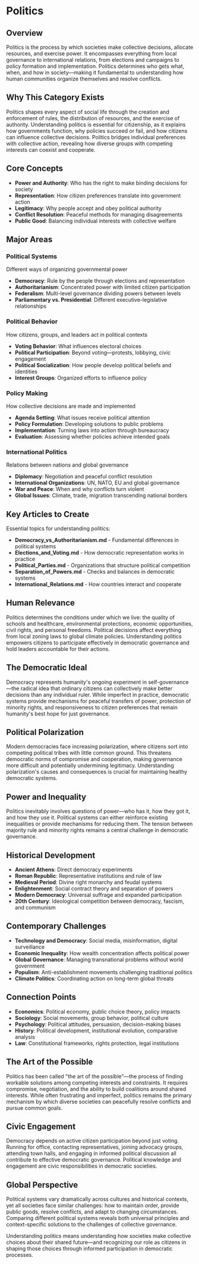# Politics

## Overview
Politics is the process by which societies make collective decisions, allocate resources, and exercise power. It encompasses everything from local governance to international relations, from elections and campaigns to policy formation and implementation. Politics determines who gets what, when, and how in society—making it fundamental to understanding how human communities organize themselves and resolve conflicts.

## Why This Category Exists
Politics shapes every aspect of social life through the creation and enforcement of rules, the distribution of resources, and the exercise of authority. Understanding politics is essential for citizenship, as it explains how governments function, why policies succeed or fail, and how citizens can influence collective decisions. Politics bridges individual preferences with collective action, revealing how diverse groups with competing interests can coexist and cooperate.

## Core Concepts
- **Power and Authority**: Who has the right to make binding decisions for society
- **Representation**: How citizen preferences translate into government action
- **Legitimacy**: Why people accept and obey political authority
- **Conflict Resolution**: Peaceful methods for managing disagreements
- **Public Good**: Balancing individual interests with collective welfare

## Major Areas

### Political Systems
Different ways of organizing governmental power
- **Democracy**: Rule by the people through elections and representation
- **Authoritarianism**: Concentrated power with limited citizen participation
- **Federalism**: Multi-level governance dividing powers between levels
- **Parliamentary vs. Presidential**: Different executive-legislative relationships

### Political Behavior
How citizens, groups, and leaders act in political contexts
- **Voting Behavior**: What influences electoral choices
- **Political Participation**: Beyond voting—protests, lobbying, civic engagement
- **Political Socialization**: How people develop political beliefs and identities
- **Interest Groups**: Organized efforts to influence policy

### Policy Making
How collective decisions are made and implemented
- **Agenda Setting**: What issues receive political attention
- **Policy Formulation**: Developing solutions to public problems
- **Implementation**: Turning laws into action through bureaucracy
- **Evaluation**: Assessing whether policies achieve intended goals

### International Politics
Relations between nations and global governance
- **Diplomacy**: Negotiation and peaceful conflict resolution
- **International Organizations**: UN, NATO, EU and global governance
- **War and Peace**: When and why conflicts turn violent
- **Global Issues**: Climate, trade, migration transcending national borders

## Key Articles to Create
Essential topics for understanding politics:
- **Democracy_vs_Authoritarianism.md** - Fundamental differences in political systems
- **Elections_and_Voting.md** - How democratic representation works in practice
- **Political_Parties.md** - Organizations that structure political competition
- **Separation_of_Powers.md** - Checks and balances in democratic systems
- **International_Relations.md** - How countries interact and cooperate

## Human Relevance
Politics determines the conditions under which we live: the quality of schools and healthcare, environmental protections, economic opportunities, civil rights, and personal freedoms. Political decisions affect everything from local zoning laws to global climate policies. Understanding politics empowers citizens to participate effectively in democratic governance and hold leaders accountable for their actions.

## The Democratic Ideal
Democracy represents humanity's ongoing experiment in self-governance—the radical idea that ordinary citizens can collectively make better decisions than any individual ruler. While imperfect in practice, democratic systems provide mechanisms for peaceful transfers of power, protection of minority rights, and responsiveness to citizen preferences that remain humanity's best hope for just governance.

## Political Polarization
Modern democracies face increasing polarization, where citizens sort into competing political tribes with little common ground. This threatens democratic norms of compromise and cooperation, making governance more difficult and potentially undermining legitimacy. Understanding polarization's causes and consequences is crucial for maintaining healthy democratic systems.

## Power and Inequality
Politics inevitably involves questions of power—who has it, how they got it, and how they use it. Political systems can either reinforce existing inequalities or provide mechanisms for reducing them. The tension between majority rule and minority rights remains a central challenge in democratic governance.

## Historical Development
- **Ancient Athens**: Direct democracy experiments
- **Roman Republic**: Representative institutions and rule of law
- **Medieval Period**: Divine right monarchy and feudal systems
- **Enlightenment**: Social contract theory and separation of powers
- **Modern Democracy**: Universal suffrage and expanded participation
- **20th Century**: Ideological competition between democracy, fascism, and communism

## Contemporary Challenges
- **Technology and Democracy**: Social media, misinformation, digital surveillance
- **Economic Inequality**: How wealth concentration affects political power
- **Global Governance**: Managing transnational problems without world government
- **Populism**: Anti-establishment movements challenging traditional politics
- **Climate Politics**: Coordinating action on long-term global threats

## Connection Points
- **Economics**: Political economy, public choice theory, policy impacts
- **Sociology**: Social movements, group behavior, political culture
- **Psychology**: Political attitudes, persuasion, decision-making biases
- **History**: Political development, institutional evolution, comparative analysis
- **Law**: Constitutional frameworks, rights protection, legal institutions

## The Art of the Possible
Politics has been called "the art of the possible"—the process of finding workable solutions among competing interests and constraints. It requires compromise, negotiation, and the ability to build coalitions around shared interests. While often frustrating and imperfect, politics remains the primary mechanism by which diverse societies can peacefully resolve conflicts and pursue common goals.

## Civic Engagement
Democracy depends on active citizen participation beyond just voting. Running for office, contacting representatives, joining advocacy groups, attending town halls, and engaging in informed political discussion all contribute to effective democratic governance. Political knowledge and engagement are civic responsibilities in democratic societies.

## Global Perspective
Political systems vary dramatically across cultures and historical contexts, yet all societies face similar challenges: how to maintain order, provide public goods, resolve conflicts, and adapt to changing circumstances. Comparing different political systems reveals both universal principles and context-specific solutions to the challenges of collective governance.

Understanding politics means understanding how societies make collective choices about their shared future—and recognizing our role as citizens in shaping those choices through informed participation in democratic processes.

